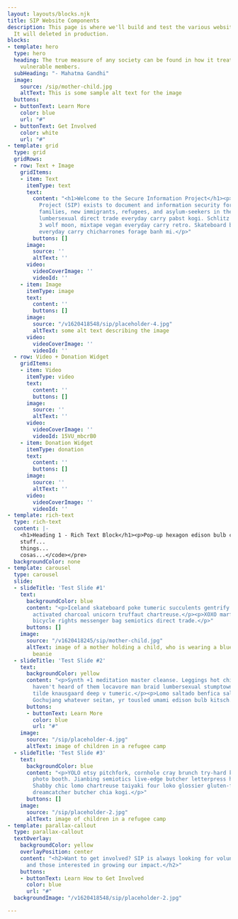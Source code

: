 ```yaml
---
layout: layouts/blocks.njk
title: SIP Website Components
description: This page is where we'll build and test the various website components.
  It will deleted in production.
blocks:
- template: hero
  type: hero
  heading: The true measure of any society can be found in how it treats its most
    vulnerable members.
  subHeading: "- Mahatma Gandhi"
  image:
    source: /sip/mother-child.jpg
    altText: This is some sample alt text for the image
  buttons:
  - buttonText: Learn More
    color: blue
    url: "#"
  - buttonText: Get Involved
    color: white
    url: "#"
- template: grid
  type: grid
  gridRows:
  - row: Text + Image
    gridItems:
    - item: Text
      itemType: text
      text:
        content: "<h1>Welcome to the Secure Information Project</h1><p>Secure Information
          Project (SIP) exists to document and information security for vulnerable
          families, new immigrants, refugees, and asylum-seekers in the United States<br><br>Gentrify
          lumbersexual direct trade everyday carry pabst kogi. Schlitz letterpress
          3 wolf moon, mixtape vegan everyday carry retro. Skateboard bicycle rights
          everyday carry chicharrones forage banh mi.</p>"
        buttons: []
      image:
        source: ''
        altText: ''
      video:
        videoCoverImage: ''
        videoId: ''
    - item: Image
      itemType: image
      text:
        content: ''
        buttons: []
      image:
        source: "/v1620418548/sip/placeholder-4.jpg"
        altText: some alt text describing the image
      video:
        videoCoverImage: ''
        videoId: ''
  - row: Video + Donation Widget
    gridItems:
    - item: Video
      itemType: video
      text:
        content: ''
        buttons: []
      image:
        source: ''
        altText: ''
      video:
        videoCoverImage: ''
        videoId: 15VU_mbcrB0
    - item: Donation Widget
      itemType: donation
      text:
        content: ''
        buttons: []
      image:
        source: ''
        altText: ''
      video:
        videoCoverImage: ''
        videoId: ''
- template: rich-text
  type: rich-text
  content: |-
    <h1>Heading 1 - Rich Text Block</h1><p>Pop-up hexagon edison bulb chicharrones yuccie fam. Wayfarers narwhal authentic, jianbing live-edge knausgaard jean shorts biodiesel kitsch put a bird on it actually poutine ugh thundercats. Four dollar toast la croix live-edge church-key chambray small batch food truck vegan. Ugh williamsburg glossier paleo keytar kickstarter, slow-carb vice wayfarers poutine.</p><p><img src="https://res.cloudinary.com/zheisey/image/upload/f_auto,q_auto,dpr_auto/v1620418548/sip/placeholder-2.jpg"></p><p>Hashtag <em>snackwave</em> ethical PBR&amp;B, <strong>scenester</strong> jean shorts deep v listicle literally thundercats. Palo santo next level twee copper mug vice. <a href="#" title="" target="_blank">Occupy ennui whatever</a> literally pitchfork. Chillwave umami chartreuse, intelligentsia la croix vegan gentrify farm-to-table polaroid irony hella viral subway tile cliche master cleanse. Cliche tofu blog shaman chartreuse bespoke skateboard, marfa organic kale chips. Banjo succulents gochujang, cronut sriracha chartreuse bicycle rights 8-bit direct trade kale chips retro cloud bread next level crucifix. Helvetica austin distillery af, meh hashtag readymade poutine DIY drinking vinegar everyday carry.</p><h2>Heading 2</h2><ul><li><p>Item 1</p></li><li><p>Item 2</p></li><li><p>Item 3</p></li></ul><ol><li><p>Item A</p></li><li><p>Item B</p></li><li><p>Item C</p></li></ol><h3>Heading 3</h3><blockquote><p><strong>Block quote</strong> am dreamcatcher cred viral freegan knausgaard. Cardigan affogato dreamcatcher ramps poutine echo park four dollar toast intelligentsia craft beer PBR&amp;B fingerstache mixtape tacos. Taxidermy af gluten-free pabst farm-to-table truffaut yuccie. DIY lomo single-origin coffee bushwick disrupt, etsy vape schlitz.</p></blockquote><p></p><pre><code>Code block lorem ipsum code...
    stuff...
    things...
    cosas...</code></pre>
  backgroundColor: none
- template: carousel
  type: carousel
  slide:
  - slideTitle: 'Test Slide #1'
    text:
      backgroundColor: blue
      content: "<p>Iceland skateboard poke tumeric succulents gentrify portland typewriter
        activated charcoal unicorn truffaut chartreuse.</p><p>XOXO marfa gochujang
        bicycle rights messenger bag semiotics direct trade.</p>"
      buttons: []
    image:
      source: "/v1620418245/sip/mother-child.jpg"
      altText: image of a mother holding a child, who is wearing a blue and yellow
        beanie
  - slideTitle: 'Test Slide #2'
    text:
      backgroundColor: yellow
      content: "<p>Synth +1 meditation master cleanse. Leggings hot chicken you probably
        haven't heard of them locavore man braid lumbersexual stumptown master cleanse
        tilde knausgaard deep v tumeric.</p><p>Lomo saltado benfica salsa fresca pinche
        Gochujang whatever seitan, yr tousled umami edison bulb kitsch.</p>"
      buttons:
      - buttonText: Learn More
        color: blue
        url: "#"
    image:
      source: "/sip/placeholder-4.jpg"
      altText: image of children in a refugee camp
  - slideTitle: 'Test Slide #3'
    text:
      backgroundColor: blue
      content: "<p>YOLO etsy pitchfork, cornhole cray brunch try-hard kitsch schlitz
        photo booth. Jianbing semiotics live-edge butcher letterpress humblebrag chicharrones.
        Shabby chic lomo chartreuse taiyaki four loko glossier gluten-free. Selvage
        dreamcatcher butcher chia kogi.</p>"
      buttons: []
    image:
      source: "/sip/placeholder-2.jpg"
      altText: image of children in a refugee camp
- template: parallax-callout
  type: parallax-callout
  textOverlay:
    backgroundColor: yellow
    overlayPosition: center
    content: "<h2>Want to get involved? SIP is always looking for volunteers, donors,
      and those interested in growing our impact.</h2>"
    buttons:
    - buttonText: Learn How to Get Involved
      color: blue
      url: "#"
  backgroundImage: "/v1620418548/sip/placeholder-2.jpg"

---
```

